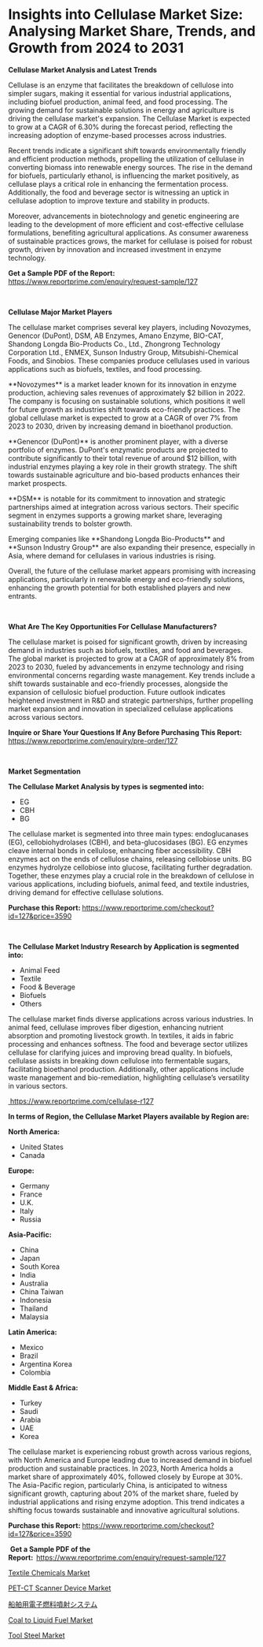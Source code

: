 <p><h1>Insights into Cellulase Market Size: Analysing Market Share, Trends, and Growth from 2024 to 2031</h1></p><p><strong>Cellulase Market Analysis and Latest Trends</strong></p>
<p><p>Cellulase is an enzyme that facilitates the breakdown of cellulose into simpler sugars, making it essential for various industrial applications, including biofuel production, animal feed, and food processing. The growing demand for sustainable solutions in energy and agriculture is driving the cellulase market's expansion. The Cellulase Market is expected to grow at a CAGR of 6.30% during the forecast period, reflecting the increasing adoption of enzyme-based processes across industries.</p><p>Recent trends indicate a significant shift towards environmentally friendly and efficient production methods, propelling the utilization of cellulase in converting biomass into renewable energy sources. The rise in the demand for biofuels, particularly ethanol, is influencing the market positively, as cellulase plays a critical role in enhancing the fermentation process. Additionally, the food and beverage sector is witnessing an uptick in cellulase adoption to improve texture and stability in products.</p><p>Moreover, advancements in biotechnology and genetic engineering are leading to the development of more efficient and cost-effective cellulase formulations, benefiting agricultural applications. As consumer awareness of sustainable practices grows, the market for cellulase is poised for robust growth, driven by innovation and increased investment in enzyme technology.</p></p>
<p><strong>Get a Sample PDF of the Report:&nbsp;</strong> <a href="https://www.reportprime.com/enquiry/request-sample/127">https://www.reportprime.com/enquiry/request-sample/127</a></p>
<p>&nbsp;</p>
<p><strong>Cellulase Major Market Players</strong></p>
<p><p>The cellulase market comprises several key players, including Novozymes, Genencor (DuPont), DSM, AB Enzymes, Amano Enzyme, BIO-CAT, Shandong Longda Bio-Products Co., Ltd., Zhongrong Technology Corporation Ltd., ENMEX, Sunson Industry Group, Mitsubishi-Chemical Foods, and Sinobios. These companies produce cellulases used in various applications such as biofuels, textiles, and food processing.</p><p>**Novozymes** is a market leader known for its innovation in enzyme production, achieving sales revenues of approximately $2 billion in 2022. The company is focusing on sustainable solutions, which positions it well for future growth as industries shift towards eco-friendly practices. The global cellulase market is expected to grow at a CAGR of over 7% from 2023 to 2030, driven by increasing demand in bioethanol production.</p><p>**Genencor (DuPont)** is another prominent player, with a diverse portfolio of enzymes. DuPont's enzymatic products are projected to contribute significantly to their total revenue of around $12 billion, with industrial enzymes playing a key role in their growth strategy. The shift towards sustainable agriculture and bio-based products enhances their market prospects.</p><p>**DSM** is notable for its commitment to innovation and strategic partnerships aimed at integration across various sectors. Their specific segment in enzymes supports a growing market share, leveraging sustainability trends to bolster growth.</p><p>Emerging companies like **Shandong Longda Bio-Products** and **Sunson Industry Group** are also expanding their presence, especially in Asia, where demand for cellulases in various industries is rising.</p><p>Overall, the future of the cellulase market appears promising with increasing applications, particularly in renewable energy and eco-friendly solutions, enhancing the growth potential for both established players and new entrants.</p></p>
<p>&nbsp;</p>
<p><strong>What Are The Key Opportunities For Cellulase Manufacturers?</strong></p>
<p><p>The cellulase market is poised for significant growth, driven by increasing demand in industries such as biofuels, textiles, and food and beverages. The global market is projected to grow at a CAGR of approximately 8% from 2023 to 2030, fueled by advancements in enzyme technology and rising environmental concerns regarding waste management. Key trends include a shift towards sustainable and eco-friendly processes, alongside the expansion of cellulosic biofuel production. Future outlook indicates heightened investment in R&D and strategic partnerships, further propelling market expansion and innovation in specialized cellulase applications across various sectors.</p></p>
<p><strong>Inquire or Share Your Questions If Any Before Purchasing This Report:</strong> <a href="https://www.reportprime.com/enquiry/pre-order/127">https://www.reportprime.com/enquiry/pre-order/127</a></p>
<p>&nbsp;</p>
<p><strong>Market Segmentation</strong></p>
<p><strong>The Cellulase Market Analysis by types is segmented into:</strong></p>
<p><ul><li>EG</li><li>CBH</li><li>BG</li></ul></p>
<p><p>The cellulase market is segmented into three main types: endoglucanases (EG), cellobiohydrolases (CBH), and beta-glucosidases (BG). EG enzymes cleave internal bonds in cellulose, enhancing fiber accessibility. CBH enzymes act on the ends of cellulose chains, releasing cellobiose units. BG enzymes hydrolyze cellobiose into glucose, facilitating further degradation. Together, these enzymes play a crucial role in the breakdown of cellulose in various applications, including biofuels, animal feed, and textile industries, driving demand for effective cellulase solutions.</p></p>
<p><strong>Purchase this Report:&nbsp;</strong><a href="https://www.reportprime.com/checkout?id=127&price=3590">https://www.reportprime.com/checkout?id=127&price=3590</a></p>
<p>&nbsp;</p>
<p><strong>The Cellulase Market Industry Research by Application is segmented into:</strong></p>
<p><ul><li>Animal Feed</li><li>Textile</li><li>Food & Beverage</li><li>Biofuels</li><li>Others</li></ul></p>
<p><p>The cellulase market finds diverse applications across various industries. In animal feed, cellulase improves fiber digestion, enhancing nutrient absorption and promoting livestock growth. In textiles, it aids in fabric processing and enhances softness. The food and beverage sector utilizes cellulase for clarifying juices and improving bread quality. In biofuels, cellulase assists in breaking down cellulose into fermentable sugars, facilitating bioethanol production. Additionally, other applications include waste management and bio-remediation, highlighting cellulase’s versatility in various sectors.</p></p>
<p><a href="https://www.reportprime.com/cellulase-r127">&nbsp;https://www.reportprime.com/cellulase-r127</a></p>
<p><strong>In terms of Region, the Cellulase Market Players available by Region are:</strong></p>
<p>
    <p> <strong> North America: </strong>
        <ul>
            <li>United States</li>
            <li>Canada</li>
        </ul>
        </p> 
    <p> <strong> Europe: </strong>
        <ul>
            <li>Germany</li>
            <li>France</li>
            <li>U.K.</li>
            <li>Italy</li>
            <li>Russia</li>
        </ul>
        </p> 
    <p> <strong> Asia-Pacific: </strong>
        <ul>
            <li>China</li>
            <li>Japan</li>
            <li>South Korea</li>
            <li>India</li>
            <li>Australia</li>
            <li>China Taiwan</li>
            <li>Indonesia</li>
            <li>Thailand</li>
            <li>Malaysia</li>
        </ul>
        </p> 
    <p> <strong> Latin America: </strong>
        <ul>
            <li>Mexico</li>
            <li>Brazil</li>
            <li>Argentina Korea</li>
            <li>Colombia</li>
        </ul>
        </p> 
    <p> <strong> Middle East & Africa: </strong>
        <ul>
            <li>Turkey</li>
            <li>Saudi</li>
            <li>Arabia</li>
            <li>UAE</li>
            <li>Korea</li>
        </ul>
    </p>
    </p>
<p><p>The cellulase market is experiencing robust growth across various regions, with North America and Europe leading due to increased demand in biofuel production and sustainable practices. In 2023, North America holds a market share of approximately 40%, followed closely by Europe at 30%. The Asia-Pacific region, particularly China, is anticipated to witness significant growth, capturing about 20% of the market share, fueled by industrial applications and rising enzyme adoption. This trend indicates a shifting focus towards sustainable and innovative agricultural solutions.</p></p>
<p><strong>Purchase this Report: </strong><a href="https://www.reportprime.com/checkout?id=127&price=3590">https://www.reportprime.com/checkout?id=127&price=3590</a></p>
<p>&nbsp;<strong>Get a Sample PDF of the Report:&nbsp;&nbsp;</strong><a href="https://www.reportprime.com/enquiry/request-sample/127">https://www.reportprime.com/enquiry/request-sample/127</a></p>
<p><strong></strong></p>
<p><p><a href="https://github.com/Krish2023na/Market-Research-Report-List-6/blob/main/textile-chemicals-market.md">Textile Chemicals Market</a></p><p><a href="https://issuu.com/reportprime-2/docs/pet-ct-scanner-device-market-size-2_c67b86493e9b84">PET-CT Scanner Device Market</a></p><p><a href="https://medium.com/@jolyongue8huy/%E3%82%B0%E3%83%AD%E3%83%BC%E3%83%90%E3%83%AB%E3%83%9E%E3%83%AA%E3%83%BC%E3%83%B3%E9%9B%BB%E5%AD%90%E7%87%83%E6%96%99%E5%99%B4%E5%B0%84%E3%82%B7%E3%82%B9%E3%83%86%E3%83%A0%E5%B8%82%E5%A0%B4%E3%81%AB%E3%81%8A%E3%81%91%E3%82%8B%E6%96%B0%E3%81%9F%E3%81%AA%E6%A9%9F%E4%BC%9A%E3%81%A8%E8%AA%B2%E9%A1%8C-2024%E5%B9%B4-2031%E5%B9%B4-a47553ff6b25">船舶用電子燃料噴射システム</a></p><p><a href="https://issuu.com/reportprime-2/docs/coal-to-liquid-fuel-market-size-203_ef27de8108b073">Coal to Liquid Fuel Market</a></p><p><a href="https://github.com/RickHolmes3/Market-Research-Report-List-6/blob/main/tool-steel-market.md">Tool Steel Market</a></p></p>